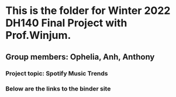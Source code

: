 # This is the folder for Winter 2022 DH140 Final Project with Prof.Winjum.

## Group members: Ophelia, Anh, Anthony 

### Project topic: Spotify Music Trends 

### Below are the links to the binder site
